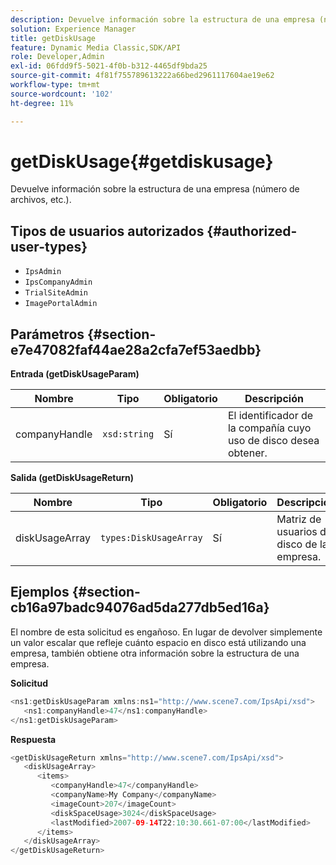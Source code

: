 ```yaml
---
description: Devuelve información sobre la estructura de una empresa (número de archivos, etc.).
solution: Experience Manager
title: getDiskUsage
feature: Dynamic Media Classic,SDK/API
role: Developer,Admin
exl-id: 06fdd9f5-5021-4f0b-b312-4465df9bda25
source-git-commit: 4f81f755789613222a66bed2961117604ae19e62
workflow-type: tm+mt
source-wordcount: '102'
ht-degree: 11%

---
```


# getDiskUsage{#getdiskusage}

Devuelve información sobre la estructura de una empresa (número de archivos, etc.).

## Tipos de usuarios autorizados {#authorized-user-types}

* `IpsAdmin`
* `IpsCompanyAdmin`
* `TrialSiteAdmin`
* `ImagePortalAdmin`

## Parámetros {#section-e7e47082faf44ae28a2cfa7ef53aedbb}

**Entrada (getDiskUsageParam)**

| Nombre | Tipo | Obligatorio | Descripción |
|---|---|---|---|
| companyHandle | `xsd:string` | Sí | El identificador de la compañía cuyo uso de disco desea obtener. |

**Salida (getDiskUsageReturn)**

| Nombre | Tipo | Obligatorio | Descripción |
|---|---|---|---|
| diskUsageArray | `types:DiskUsageArray` | Sí | Matriz de usuarios del disco de la empresa. |

## Ejemplos {#section-cb16a97badc94076ad5da277db5ed16a}

El nombre de esta solicitud es engañoso. En lugar de devolver simplemente un valor escalar que refleje cuánto espacio en disco está utilizando una empresa, también obtiene otra información sobre la estructura de una empresa.

**Solicitud**

```java
<ns1:getDiskUsageParam xmlns:ns1="http://www.scene7.com/IpsApi/xsd">
   <ns1:companyHandle>47</ns1:companyHandle>
</ns1:getDiskUsageParam>
```

**Respuesta**

```java
<getDiskUsageReturn xmlns="http://www.scene7.com/IpsApi/xsd">
   <diskUsageArray>
      <items>
         <companyHandle>47</companyHandle>
         <companyName>My Company</companyName>
         <imageCount>207</imageCount>
         <diskSpaceUsage>3024</diskSpaceUsage>
         <lastModified>2007-09-14T22:10:30.661-07:00</lastModified>
      </items>
   </diskUsageArray>
</getDiskUsageReturn>
```
